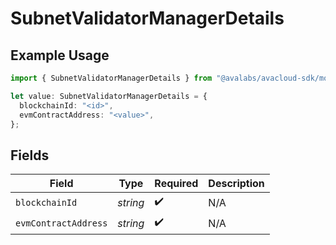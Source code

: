 # SubnetValidatorManagerDetails

## Example Usage

```typescript
import { SubnetValidatorManagerDetails } from "@avalabs/avacloud-sdk/models/components";

let value: SubnetValidatorManagerDetails = {
  blockchainId: "<id>",
  evmContractAddress: "<value>",
};
```

## Fields

| Field                | Type                 | Required             | Description          |
| -------------------- | -------------------- | -------------------- | -------------------- |
| `blockchainId`       | *string*             | :heavy_check_mark:   | N/A                  |
| `evmContractAddress` | *string*             | :heavy_check_mark:   | N/A                  |